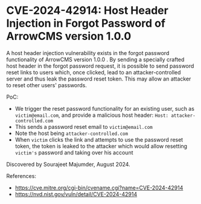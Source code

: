 # CVE-2024-42914: Host Header Injection in Forgot Password of ArrowCMS version 1.0.0 

A host header injection vulnerability exists in the forgot password functionality of  ArrowCMS version 1.0.0 . By sending a specially crafted host header in the forgot password request, it is possible to send password reset links to users which, once clicked, lead to an attacker-controlled server and thus leak the password reset token. This may allow an attacker to reset other users' passwords.

PoC: 

- We trigger the reset password functionality for an existing user, such as `victim@email.com`, and provide a malicious host header: `Host: attacker-controlled.com`
- This sends a password reset email to `victim@email.com` 
- Note the host being `attacker-controlled.com`
- When `victim` clicks the link and attempts to use the password reset token, the token is leaked to the attacker which would allow resetting `victim's` password and taking over his account

Discovered by Sourajeet Majumder, August 2024.

References:

- https://cve.mitre.org/cgi-bin/cvename.cgi?name=CVE-2024-42914
- https://nvd.nist.gov/vuln/detail/CVE-2024-42914
